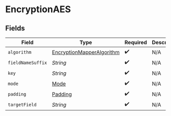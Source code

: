 # EncryptionAES


## Fields

| Field                                                                         | Type                                                                          | Required                                                                      | Description                                                                   |
| ----------------------------------------------------------------------------- | ----------------------------------------------------------------------------- | ----------------------------------------------------------------------------- | ----------------------------------------------------------------------------- |
| `algorithm`                                                                   | [EncryptionMapperAlgorithm](../../models/shared/EncryptionMapperAlgorithm.md) | :heavy_check_mark:                                                            | N/A                                                                           |
| `fieldNameSuffix`                                                             | *String*                                                                      | :heavy_check_mark:                                                            | N/A                                                                           |
| `key`                                                                         | *String*                                                                      | :heavy_check_mark:                                                            | N/A                                                                           |
| `mode`                                                                        | [Mode](../../models/shared/Mode.md)                                           | :heavy_check_mark:                                                            | N/A                                                                           |
| `padding`                                                                     | [Padding](../../models/shared/Padding.md)                                     | :heavy_check_mark:                                                            | N/A                                                                           |
| `targetField`                                                                 | *String*                                                                      | :heavy_check_mark:                                                            | N/A                                                                           |